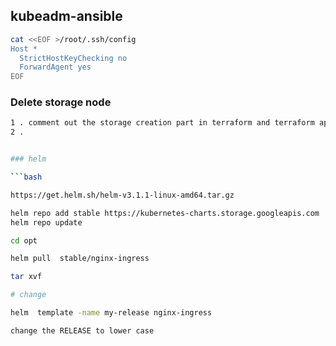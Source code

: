 ## kubeadm-ansible

```bash
cat <<EOF >/root/.ssh/config
Host *
  StrictHostKeyChecking no
  ForwardAgent yes
EOF
```

### Delete storage node ###

```bash
1 . comment out the storage creation part in terraform and terraform apply
2 . 


### helm

```bash

https://get.helm.sh/helm-v3.1.1-linux-amd64.tar.gz

helm repo add stable https://kubernetes-charts.storage.googleapis.com
helm repo update

cd opt

helm pull  stable/nginx-ingress

tar xvf 

# change 

helm  template -name my-release nginx-ingress

change the RELEASE to lower case

```

